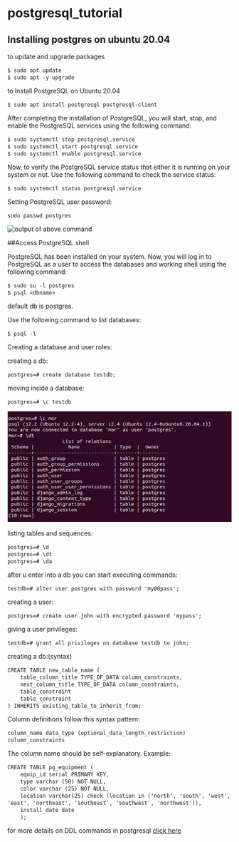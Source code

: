 # postgresql_tutorial

## Installing postgres on ubuntu 20.04

to update and upgrade packages

```
$ sudo apt update
$ sudo apt -y upgrade
```
to Install PostgreSQL on Ubuntu 20.04
```
$ sudo apt install postgresql postgresql-client
```
After completing the installation of PostgreSQL, you will start, stop, and enable the PostgreSQL services using the following command:
```
$ sudo systemctl stop postgresql.service
$ sudo systemctl start postgresql.service
$ sudo systemctl enable postgresql.service
```

Now, to verify the PostgreSQL service status that either it is running on your system or not. Use the following command to check the service status:
```
$ sudo systemctl status postgresql.service
```

Setting PostgreSQL user password:
```
sudo passwd postgres
```
![output of above command](https://linuxhint.com/wp-content/uploads/2020/06/6-48.png)

##Access PostgreSQL shell

PostgreSQL has been installed on your system. Now, you will log in to PostgreSQL as a user to access the databases and working shell using the following command:
```
$ sudo su -l postgres
$ psql <dbname>
```
default db is postgres.

Use the following command to list databases:
```
$ psql -l
```

Creating a database and user roles:

creating a db:
```
postgres=# create database testdb;
```
moving inside a database:
```
postgres=# \c testdb
```
![moving into db](./moving_into_db.jpeg)

listing tables and sequences:
```
postgres=# \d
postgres=# \dt
postgres=# \da
```

after u enter into a db
you can start executing commands:
```
testdb=# alter user postgres with password 'my00pass';
```
creating a user:
```
postgres=# create user john with encrypted password 'mypass';
```
giving a user privileges:
```
testdb=# grant all privileges on database testdb to john;
```

creating a db:(syntax)
```
CREATE TABLE new_table_name (
	table_column_title TYPE_OF_DATA column_constraints,
	next_column_title TYPE_OF_DATA column_constraints,
	table_constraint
	table_constraint
) INHERITS existing_table_to_inherit_from;
```

Column definitions follow this syntax pattern:
```
column_name data_type (optional_data_length_restriction) column_constraints
```
The column name should be self-explanatory.
Example:
```
CREATE TABLE pg_equipment (
	equip_id serial PRIMARY KEY,
	type varchar (50) NOT NULL,
	color varchar (25) NOT NULL,
	location varchar(25) check (location in ('north', 'south', 'west', 'east', 'northeast', 'southeast', 'southwest', 'northwest')),
	install_date date
	);
  ```
  for more details on DDL commands in postgresql  [click here](https://www.digitalocean.com/community/tutorials/how-to-create-remove-manage-tables-in-postgresql-on-a-cloud-server)

